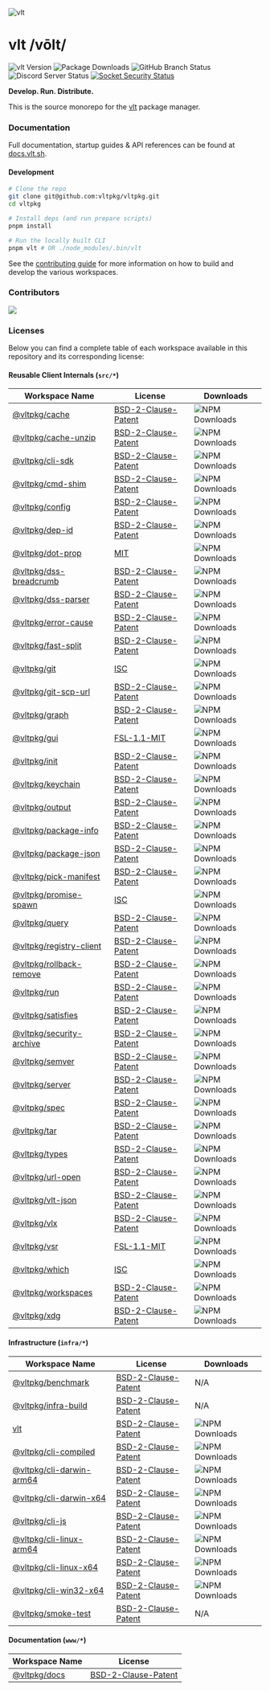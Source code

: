 ![vlt](https://github.com/user-attachments/assets/aec7c817-b83f-4d71-b34a-4e480b97e82c)

# vlt /vōlt/

![vlt Version](https://img.shields.io/npm/v/vlt?logo=npm&label=Version)
![Package Downloads](https://img.shields.io/npm/dm/vlt?logo=npm&label=Downloads)
![GitHub Branch Status](https://img.shields.io/github/checks-status/vltpkg/vltpkg/main?logo=github&label=GitHub)
![Discord Server Status](https://img.shields.io/discord/1093366081067954178?logo=discord&label=Discord)
[![Socket Security Status](https://socket.dev/api/badge/npm/package/vlt)](https://socket.dev/npm/package/vlt)

**Develop. Run. Distribute.**

This is the source monorepo for the [vlt](https://www.vlt.sh) package
manager.

### Documentation

Full documentation, startup guides & API references can be found at
[docs.vlt.sh](https://docs.vlt.sh).

#### Development

```bash
# Clone the repo
git clone git@github.com:vltpkg/vltpkg.git
cd vltpkg

# Install deps (and run prepare scripts)
pnpm install

# Run the locally built CLI
pnpm vlt # OR ./node_modules/.bin/vlt
```

See the [contributing guide](./CONTRIBUTING.md) for more information
on how to build and develop the various workspaces.

### Contributors

<a href="https://github.com/vltpkg/vltpkg/graphs/contributors">
  <img src="https://contrib.rocks/image?repo=vltpkg/vltpkg" />
</a>

### Licenses

Below you can find a complete table of each workspace available in
this repository and its corresponding license:

#### Reusable Client Internals (`src/*`)

| Workspace Name                                     | License                                               | Downloads                                                                         |
| -------------------------------------------------- | ----------------------------------------------------- | --------------------------------------------------------------------------------- |
| [@vltpkg/cache](./src/cache)                       | [BSD-2-Clause-Patent](./src/cache/LICENSE)            | ![NPM Downloads](https://img.shields.io/npm/dm/@vltpkg/cache?logo=npm)            |
| [@vltpkg/cache-unzip](./src/cache-unzip)           | [BSD-2-Clause-Patent](./src/cache-unzip/LICENSE)      | ![NPM Downloads](https://img.shields.io/npm/dm/@vltpkg/cache-unzip?logo=npm)      |
| [@vltpkg/cli-sdk](./src/cli-sdk)                   | [BSD-2-Clause-Patent](./src/cli-sdk/LICENSE)          | ![NPM Downloads](https://img.shields.io/npm/dm/@vltpkg/cli-sdk?logo=npm)          |
| [@vltpkg/cmd-shim](./src/cmd-shim)                 | [BSD-2-Clause-Patent](./src/cmd-shim/LICENSE)         | ![NPM Downloads](https://img.shields.io/npm/dm/@vltpkg/cmd-shim?logo=npm)         |
| [@vltpkg/config](./src/config)                     | [BSD-2-Clause-Patent](./src/config/LICENSE)           | ![NPM Downloads](https://img.shields.io/npm/dm/@vltpkg/config?logo=npm)           |
| [@vltpkg/dep-id](./src/dep-id)                     | [BSD-2-Clause-Patent](./src/dep-id/LICENSE)           | ![NPM Downloads](https://img.shields.io/npm/dm/@vltpkg/dep-id?logo=npm)           |
| [@vltpkg/dot-prop](./src/dot-prop)                 | [MIT](./src/dot-prop/LICENSE)                         | ![NPM Downloads](https://img.shields.io/npm/dm/@vltpkg/dot-prop?logo=npm)         |
| [@vltpkg/dss-breadcrumb](./src/dss-breadcrumb)     | [BSD-2-Clause-Patent](./src/dss-breadcrumb/LICENSE)   | ![NPM Downloads](https://img.shields.io/npm/dm/@vltpkg/dss-breadcrumb?logo=npm)   |
| [@vltpkg/dss-parser](./src/dss-parser)             | [BSD-2-Clause-Patent](./src/dss-parser/LICENSE)       | ![NPM Downloads](https://img.shields.io/npm/dm/@vltpkg/dss-parser?logo=npm)       |
| [@vltpkg/error-cause](./src/error-cause)           | [BSD-2-Clause-Patent](./src/error-cause/LICENSE)      | ![NPM Downloads](https://img.shields.io/npm/dm/@vltpkg/error-cause?logo=npm)      |
| [@vltpkg/fast-split](./src/fast-split)             | [BSD-2-Clause-Patent](./src/fast-split/LICENSE)       | ![NPM Downloads](https://img.shields.io/npm/dm/@vltpkg/fast-split?logo=npm)       |
| [@vltpkg/git](./src/git)                           | [ISC](./src/git/LICENSE)                              | ![NPM Downloads](https://img.shields.io/npm/dm/@vltpkg/git?logo=npm)              |
| [@vltpkg/git-scp-url](./src/git-scp-url)           | [BSD-2-Clause-Patent](./src/git-scp-url/LICENSE)      | ![NPM Downloads](https://img.shields.io/npm/dm/@vltpkg/git-scp-url?logo=npm)      |
| [@vltpkg/graph](./src/graph)                       | [BSD-2-Clause-Patent](./src/graph/LICENSE)            | ![NPM Downloads](https://img.shields.io/npm/dm/@vltpkg/graph?logo=npm)            |
| [@vltpkg/gui](./src/gui)                           | [FSL-1.1-MIT](./src/gui/LICENSE.md)                   | ![NPM Downloads](https://img.shields.io/npm/dm/@vltpkg/gui?logo=npm)              |
| [@vltpkg/init](./src/init)                         | [BSD-2-Clause-Patent](./src/init/LICENSE)             | ![NPM Downloads](https://img.shields.io/npm/dm/@vltpkg/init?logo=npm)             |
| [@vltpkg/keychain](./src/keychain)                 | [BSD-2-Clause-Patent](./src/keychain/LICENSE)         | ![NPM Downloads](https://img.shields.io/npm/dm/@vltpkg/keychain?logo=npm)         |
| [@vltpkg/output](./src/output)                     | [BSD-2-Clause-Patent](./src/output/LICENSE)           | ![NPM Downloads](https://img.shields.io/npm/dm/@vltpkg/output?logo=npm)           |
| [@vltpkg/package-info](./src/package-info)         | [BSD-2-Clause-Patent](./src/package-info/LICENSE)     | ![NPM Downloads](https://img.shields.io/npm/dm/@vltpkg/package-info?logo=npm)     |
| [@vltpkg/package-json](./src/package-json)         | [BSD-2-Clause-Patent](./src/package-json/LICENSE)     | ![NPM Downloads](https://img.shields.io/npm/dm/@vltpkg/package-json?logo=npm)     |
| [@vltpkg/pick-manifest](./src/pick-manifest)       | [BSD-2-Clause-Patent](./src/pick-manifest/LICENSE)    | ![NPM Downloads](https://img.shields.io/npm/dm/@vltpkg/pick-manifest?logo=npm)    |
| [@vltpkg/promise-spawn](./src/promise-spawn)       | [ISC](./src/promise-spawn/LICENSE)                    | ![NPM Downloads](https://img.shields.io/npm/dm/@vltpkg/promise-spawn?logo=npm)    |
| [@vltpkg/query](./src/query)                       | [BSD-2-Clause-Patent](./src/query/LICENSE)            | ![NPM Downloads](https://img.shields.io/npm/dm/@vltpkg/query?logo=npm)            |
| [@vltpkg/registry-client](./src/registry-client)   | [BSD-2-Clause-Patent](./src/registry-client/LICENSE)  | ![NPM Downloads](https://img.shields.io/npm/dm/@vltpkg/registry-client?logo=npm)  |
| [@vltpkg/rollback-remove](./src/rollback-remove)   | [BSD-2-Clause-Patent](./src/rollback-remove/LICENSE)  | ![NPM Downloads](https://img.shields.io/npm/dm/@vltpkg/rollback-remove?logo=npm)  |
| [@vltpkg/run](./src/run)                           | [BSD-2-Clause-Patent](./src/run/LICENSE)              | ![NPM Downloads](https://img.shields.io/npm/dm/@vltpkg/run?logo=npm)              |
| [@vltpkg/satisfies](./src/satisfies)               | [BSD-2-Clause-Patent](./src/satisfies/LICENSE)        | ![NPM Downloads](https://img.shields.io/npm/dm/@vltpkg/satisfies?logo=npm)        |
| [@vltpkg/security-archive](./src/security-archive) | [BSD-2-Clause-Patent](./src/security-archive/LICENSE) | ![NPM Downloads](https://img.shields.io/npm/dm/@vltpkg/security-archive?logo=npm) |
| [@vltpkg/semver](./src/semver)                     | [BSD-2-Clause-Patent](./src/semver/LICENSE)           | ![NPM Downloads](https://img.shields.io/npm/dm/@vltpkg/semver?logo=npm)           |
| [@vltpkg/server](./src/server)                     | [BSD-2-Clause-Patent](./src/server/LICENSE)           | ![NPM Downloads](https://img.shields.io/npm/dm/@vltpkg/server?logo=npm)           |
| [@vltpkg/spec](./src/spec)                         | [BSD-2-Clause-Patent](./src/spec/LICENSE)             | ![NPM Downloads](https://img.shields.io/npm/dm/@vltpkg/spec?logo=npm)             |
| [@vltpkg/tar](./src/tar)                           | [BSD-2-Clause-Patent](./src/tar/LICENSE)              | ![NPM Downloads](https://img.shields.io/npm/dm/@vltpkg/tar?logo=npm)              |
| [@vltpkg/types](./src/types)                       | [BSD-2-Clause-Patent](./src/types/LICENSE)            | ![NPM Downloads](https://img.shields.io/npm/dm/@vltpkg/types?logo=npm)            |
| [@vltpkg/url-open](./src/url-open)                 | [BSD-2-Clause-Patent](./src/url-open/LICENSE)         | ![NPM Downloads](https://img.shields.io/npm/dm/@vltpkg/url-open?logo=npm)         |
| [@vltpkg/vlt-json](./src/vlt-json)                 | [BSD-2-Clause-Patent](./src/vlt-json/LICENSE)         | ![NPM Downloads](https://img.shields.io/npm/dm/@vltpkg/vlt-json?logo=npm)         |
| [@vltpkg/vlx](./src/vlx)                           | [BSD-2-Clause-Patent](./src/vlx/LICENSE)              | ![NPM Downloads](https://img.shields.io/npm/dm/@vltpkg/vlx?logo=npm)              |
| [@vltpkg/vsr](./src/registry)                      | [FSL-1.1-MIT](./src/registry/LICENSE)                 | ![NPM Downloads](https://img.shields.io/npm/dm/@vltpkg/vsr?logo=npm)              |
| [@vltpkg/which](./src/which)                       | [ISC](./src/which/LICENSE)                            | ![NPM Downloads](https://img.shields.io/npm/dm/@vltpkg/which?logo=npm)            |
| [@vltpkg/workspaces](./src/workspaces)             | [BSD-2-Clause-Patent](./src/workspaces/LICENSE)       | ![NPM Downloads](https://img.shields.io/npm/dm/@vltpkg/workspaces?logo=npm)       |
| [@vltpkg/xdg](./src/xdg)                           | [BSD-2-Clause-Patent](./src/xdg/LICENSE)              | ![NPM Downloads](https://img.shields.io/npm/dm/@vltpkg/xdg?logo=npm)              |

#### Infrastructure (`infra/*`)

| Workspace Name                                       | License                                                 | Downloads                                                                         |
| ---------------------------------------------------- | ------------------------------------------------------- | --------------------------------------------------------------------------------- |
| [@vltpkg/benchmark](./infra/benchmark)               | [BSD-2-Clause-Patent](./infra/benchmark/LICENSE)        | N/A                                                                               |
| [@vltpkg/infra-build](./infra/build)                 | [BSD-2-Clause-Patent](./infra/build/LICENSE)            | N/A                                                                               |
| [vlt](./infra/cli)                                   | [BSD-2-Clause-Patent](./infra/cli/LICENSE)              | ![NPM Downloads](https://img.shields.io/npm/dm/vlt?logo=npm)                      |
| [@vltpkg/cli-compiled](./infra/cli-compiled)         | [BSD-2-Clause-Patent](./infra/cli-compiled/LICENSE)     | ![NPM Downloads](https://img.shields.io/npm/dm/@vltpkg/cli-compiled?logo=npm)     |
| [@vltpkg/cli-darwin-arm64](./infra/cli-darwin-arm64) | [BSD-2-Clause-Patent](./infra/cli-darwin-arm64/LICENSE) | ![NPM Downloads](https://img.shields.io/npm/dm/@vltpkg/cli-darwin-arm64?logo=npm) |
| [@vltpkg/cli-darwin-x64](./infra/cli-darwin-x64)     | [BSD-2-Clause-Patent](./infra/cli-darwin-x64/LICENSE)   | ![NPM Downloads](https://img.shields.io/npm/dm/@vltpkg/cli-darwin-x64?logo=npm)   |
| [@vltpkg/cli-js](./infra/cli-js)                     | [BSD-2-Clause-Patent](./infra/cli-js/LICENSE)           | ![NPM Downloads](https://img.shields.io/npm/dm/@vltpkg/cli-js?logo=npm)           |
| [@vltpkg/cli-linux-arm64](./infra/cli-linux-arm64)   | [BSD-2-Clause-Patent](./infra/cli-linux-arm64/LICENSE)  | ![NPM Downloads](https://img.shields.io/npm/dm/@vltpkg/cli-linux-arm64?logo=npm)  |
| [@vltpkg/cli-linux-x64](./infra/cli-linux-x64)       | [BSD-2-Clause-Patent](./infra/cli-linux-x64/LICENSE)    | ![NPM Downloads](https://img.shields.io/npm/dm/@vltpkg/cli-linux-x64?logo=npm)    |
| [@vltpkg/cli-win32-x64](./infra/cli-win32-x64)       | [BSD-2-Clause-Patent](./infra/cli-win32-x64/LICENSE)    | ![NPM Downloads](https://img.shields.io/npm/dm/@vltpkg/cli-win32-x64?logo=npm)    |
| [@vltpkg/smoke-test](./infra/smoke-test)             | [BSD-2-Clause-Patent](./infra/smoke-test/LICENSE)       | N/A                                                                               |

#### Documentation (`www/*`)

| Workspace Name             | License                                   |
| -------------------------- | ----------------------------------------- |
| [@vltpkg/docs](./www/docs) | [BSD-2-Clause-Patent](./www/docs/LICENSE) |
